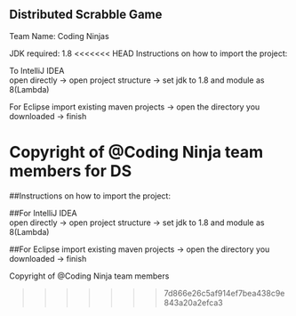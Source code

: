 ## Distributed Scrabble Game  

Team Name: Coding Ninjas 

JDK required: 1.8
<<<<<<< HEAD
Instructions on how to import the project:

To IntelliJ IDEA  
open directly -> open project structure -> set jdk to 1.8 and module as 8(Lambda)

For Eclipse
import existing maven projects -> open the directory you downloaded -> finish

Copyright of @Coding Ninja team members for DS 
=======

##Instructions on how to import the project:

##For IntelliJ IDEA  
open directly -> open project structure -> set jdk to 1.8 and module as 8(Lambda)

##For Eclipse
import existing maven projects -> open the directory you downloaded -> finish

Copyright of @Coding Ninja team members 
>>>>>>> 7d866e26c5af914ef7bea438c9e843a20a2efca3
